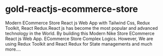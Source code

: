 # gold-reactjs-ecommerce-store
Modern ECommerce Store React js Web App with Tailwind Css, Redux Toolkit, React Redux.React js has become the most popular and advanced technology in the World. By building this Modern Nike Store ECommerce React js Web App. ECommerce Store Complex Logics. However, We are using Redux Toolkit and React Redux for State managements and much more.... 
